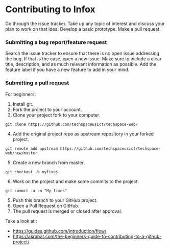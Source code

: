 # Contributing to Infox

Go through the issue tracker. Take up any topic of interest and discuss your plan to work on that idea. Develop a basic prototype. Make a pull request.

### Submitting a bug report/feature request

Search the issue tracker to ensure that there is no open issue addressing the bug.
If that is the case, open a new issue. Make sure to include a clear title, description, and as much relevant information as possible.
Add the feature label if you have a new feature to add in your mind.

### Submitting a pull request

For beginners:
1. Install git.
2. Fork the project to your account.
3. Clone your project fork to your computer.
```
git clone https://github.com/techspaceusict/techspace-web/
```
4. Add the original project repo as upstream repository in your forked project.
```
git remote add upstream https://github.com/techspaceusict/techspace-web/new/master
```
5. Create a new branch from master.
```
git checkout -b myfixes
```
6. Work on the project and make some commits to the project.
```
git commit -a -m "My fixes"
```
5. Push this branch to your GitHub project.
6. Open a Pull Request on GitHub.
8. The pull request is merged or closed after approval.

Take a look at : 
* https://guides.github.com/introduction/flow/
* https://akrabat.com/the-beginners-guide-to-contributing-to-a-github-project/



